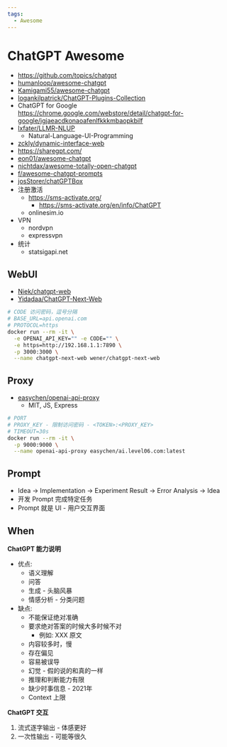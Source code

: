 ```yaml
---
tags:
  - Awesome
---
```


# ChatGPT Awesome

- https://github.com/topics/chatgpt
- [humanloop/awesome-chatgpt](https://github.com/humanloop/awesome-chatgpt)
- [Kamigami55/awesome-chatgpt](https://github.com/Kamigami55/awesome-chatgpt)
- [logankilpatrick/ChatGPT-Plugins-Collection](https://github.com/logankilpatrick/ChatGPT-Plugins-Collection)
- ChatGPT for Google https://chrome.google.com/webstore/detail/chatgpt-for-google/jgjaeacdkonaoafenlfkkkmbaopkbilf
- [lxfater/LLMR-NLUP](https://github.com/lxfater/LLMR-NLUP)
  - Natural-Language-UI-Programming
- [zckly/dynamic-interface-web](https://github.com/zckly/dynamic-interface-web)
- https://sharegpt.com/
- [eon01/awesome-chatgpt](https://github.com/eon01/awesome-chatgpt)
- [nichtdax/awesome-totally-open-chatgpt](https://github.com/nichtdax/awesome-totally-open-chatgpt)
- [f/awesome-chatgpt-prompts](https://github.com/f/awesome-chatgpt-prompts)
- [josStorer/chatGPTBox](https://github.com/josStorer/chatGPTBox)
- 注册激活
  - https://sms-activate.org/
    - https://sms-activate.org/en/info/ChatGPT
  - onlinesim.io
- VPN
  - nordvpn
  - expressvpn
- 统计
  - statsigapi.net

## WebUI

- [Niek/chatgpt-web](https://github.com/Niek/chatgpt-web)
- [Yidadaa/ChatGPT-Next-Web](https://github.com/Yidadaa/ChatGPT-Next-Web)

```bash
# CODE 访问密码，逗号分隔
# BASE_URL=api.openai.com
# PROTOCOL=https
docker run --rm -it \
  -e OPENAI_API_KEY="" -e CODE="" \
  -e https=http://192.168.1.1:7890 \
  -p 3000:3000 \
  --name chatgpt-next-web wener/chatgpt-next-web
```

## Proxy

- [easychen/openai-api-proxy](https://github.com/easychen/openai-api-proxy)
  - MIT, JS, Express

```bash
# PORT
# PROXY_KEY - 限制访问密码 - <TOKEN>:<PROXY_KEY>
# TIMEOUT=30s
docker run --rm -it \
  -p 9000:9000 \
  --name openai-api-proxy easychen/ai.level06.com:latest
```

## Prompt

- Idea -> Implementation -> Experiment Result -> Error Analysis -> Idea
- 开发 Prompt 完成特定任务
- Prompt 就是 UI - 用户交互界面

## When

**ChatGPT 能力说明**

- 优点:
  - 语义理解
  - 问答
  - 生成 - 头脑风暴
  - 情感分析 - 分类问题
- 缺点:
  - 不能保证绝对准确
  - 要求绝对答案的时候大多时候不对
    - 例如: XXX 原文
  - 内容较多时，慢
  - 存在偏见
  - 容易被误导
  - 幻觉 - 假的说的和真的一样
  - 推理和判断能力有限
  - 缺少时事信息 - 2021年
  - Context 上限

**ChatGPT 交互**

1. 流式逐字输出 - 体感更好
1. 一次性输出 - 可能等很久
